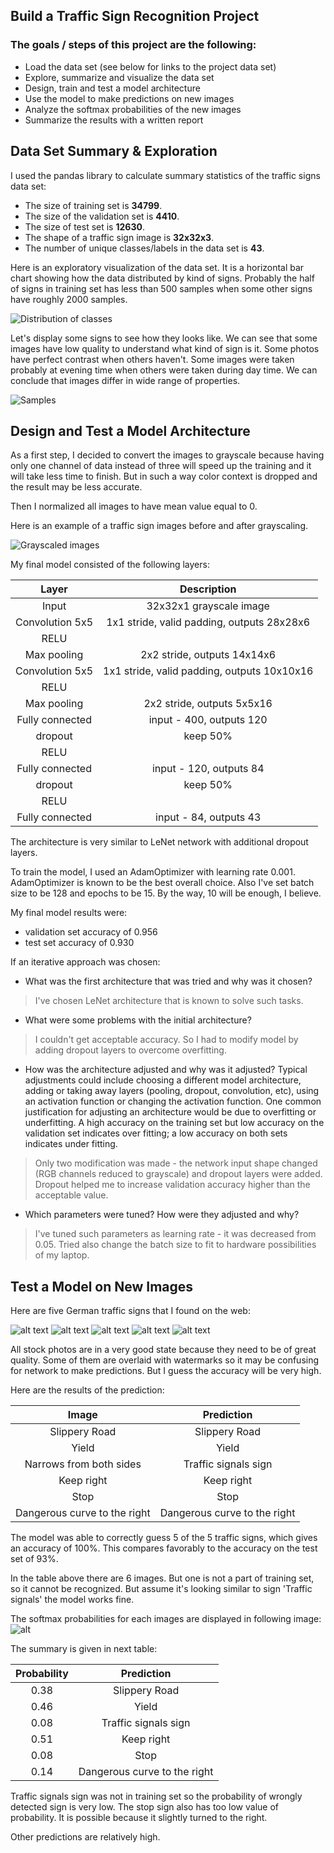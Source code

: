 ## **Build a Traffic Sign Recognition Project**

### The goals / steps of this project are the following:
* Load the data set (see below for links to the project data set)
* Explore, summarize and visualize the data set
* Design, train and test a model architecture
* Use the model to make predictions on new images
* Analyze the softmax probabilities of the new images
* Summarize the results with a written report


[//]: # (Image References)

[image1]: ./writeup/datavis.png "Visualization"
[image2]: ./writeup/samples.png "Samples"
[image3]: ./writeup/grayscale.png "Grayscaled images"
[image4]: ./writeup/5155701-German-traffic-sign-No-205-give-way-Stock-Photo.jpg "Traffic Sign 1"
[image5]: ./writeup/stock-photo-dutch-road-sign-road-narrows-on-both-sides-454308259.jpg "Traffic Sign 2"
[image6]: ./writeup/stock-photo-german-road-sign-stop-and-give-way-369157709.jpg "Traffic Sign 3"
[image7]: ./writeup/stock-photo-warning-triangle-slippery-road-traffic-sign-417252529.jpg "Traffic Sign 4"
[image8]: ./writeup/vaerloh-traffic-signs-double-curve-initially-right-cxdxff.jpg "Traffic Sign 5"
[image9]:./writeup/predictions.png "Predictions"

## Data Set Summary & Exploration


I used the pandas library to calculate summary statistics of the traffic signs data set:

* The size of training set is **34799**.
* The size of the validation set is **4410**.
* The size of test set is **12630**.
* The shape of a traffic sign image is **32x32x3**.
* The number of unique classes/labels in the data set is **43**.

Here is an exploratory visualization of the data set. It is a horizontal bar chart showing how the data distributed by kind of signs. Probably the half of signs in training set has less than 500 samples when some other signs have roughly 2000 samples.

![Distribution of classes][image1]

Let's display some signs to see how they looks like. We can see that some images have low quality to understand what kind of sign is it. Some photos have perfect contrast when others haven't. Some images were taken probably at evening time when others were taken during day time. We can conclude that images differ in wide range of properties.

![Samples][image2]

## Design and Test a Model Architecture

As a first step, I decided to convert the images to grayscale because having only one channel of data instead of three will speed up the training and it will take less time to finish. But in such a way color context is dropped and the result may be less accurate.

Then I normalized all images to have mean value equal to 0.

Here is an example of a traffic sign images before and after grayscaling.

![Grayscaled images][image3]

My final model consisted of the following layers:

| Layer             		|     Description	        				            	|
|:---------------------:|:---------------------------------------------:|
| Input             		| 32x32x1 grayscale image						            |
| Convolution 5x5     	| 1x1 stride, valid padding, outputs 28x28x6 	  |
| RELU					        |												                        |
| Max pooling	      	  | 2x2 stride,  outputs 14x14x6  				        |
| Convolution 5x5     	| 1x1 stride, valid padding, outputs 10x10x16	  |
| RELU					        |												                        |
| Max pooling	      	  | 2x2 stride,  outputs 5x5x16   				        |
| Fully connected		    | input - 400, outputs 120     									|
| dropout       		    | keep 50%                    									|
| RELU          		    |                              									|
| Fully connected		    | input - 120, outputs 84     									|
| dropout       		    | keep 50%                    									|
| RELU          		    |                              									|
| Fully connected		    | input - 84, outputs 43      									|

The architecture is very similar to LeNet network with additional dropout layers.

To train the model, I used an AdamOptimizer with learning rate 0.001. AdamOptimizer is known to be the best overall choice. Also I've set batch size to be 128 and epochs to be 15. By the way, 10 will be enough, I believe.

My final model results were:
* validation set accuracy of 0.956
* test set accuracy of 0.930

If an iterative approach was chosen:
* What was the first architecture that was tried and why was it chosen?
>I've chosen LeNet architecture that is known to solve such tasks.

* What were some problems with the initial architecture?
>I couldn't get acceptable accuracy. So I had to modify model by adding dropout layers to overcome overfitting.

* How was the architecture adjusted and why was it adjusted? Typical adjustments could include choosing a different model architecture, adding or taking away layers (pooling, dropout, convolution, etc), using an activation function or changing the activation function. One common justification for adjusting an architecture would be due to overfitting or underfitting. A high accuracy on the training set but low accuracy on the validation set indicates over fitting; a low accuracy on both sets indicates under fitting.
> Only two modification was made - the network input shape changed (RGB channels reduced to grayscale) and dropout layers were added. Dropout helped me to increase validation accuracy higher than the acceptable value.

* Which parameters were tuned? How were they adjusted and why?
>I've tuned such parameters as learning rate - it was decreased from 0.05. Tried also change the batch size to fit to hardware possibilities of my laptop.

## Test a Model on New Images

Here are five German traffic signs that I found on the web:

![alt text][image4] ![alt text][image5] ![alt text][image6]
![alt text][image7] ![alt text][image8]

All stock photos are in a very good state because they need to be of great quality. Some of them are overlaid with watermarks so it may be confusing for network to make predictions. But I guess the accuracy will be very high.

Here are the results of the prediction:

| Image			        |     Prediction	        					|
|:---------------------:|:---------------------------------------------:|
| Slippery Road			| Slippery Road      							|
| Yield					| Yield											|
| Narrows from both sides      		| Traffic signals sign   									|
| Keep right     			| Keep right 										|
| Stop	      		| Stop					 				|
| Dangerous curve to the right	      		| Dangerous curve to the right					 				|


The model was able to correctly guess 5 of the 5 traffic signs, which gives an accuracy of 100%. This compares favorably to the accuracy on the test set of 93%.

In the table above there are 6 images. But one is not a part of training set, so it cannot be recognized. But assume it's looking similar to sign 'Traffic signals' the model works fine.

The softmax probabilities for each images are displayed in following image:
![alt][image9]

The summary is given in next table:

| Probability         	|     Prediction	    |
|:---------------------:|:-------------------:|
| 0.38			| Slippery Road      							|
| 0.46			| Yield											      |
| 0.08      | Traffic signals sign  					|
| 0.51     	| Keep right 										  |
| 0.08	    | Stop					 				          |
| 0.14	    | Dangerous curve to the right		|			 				


Traffic signals sign was not in training set so the probability of wrongly detected sign is very low. The stop sign also has too low value of probability. It is possible because it slightly turned to the right.

Other predictions are relatively high.
